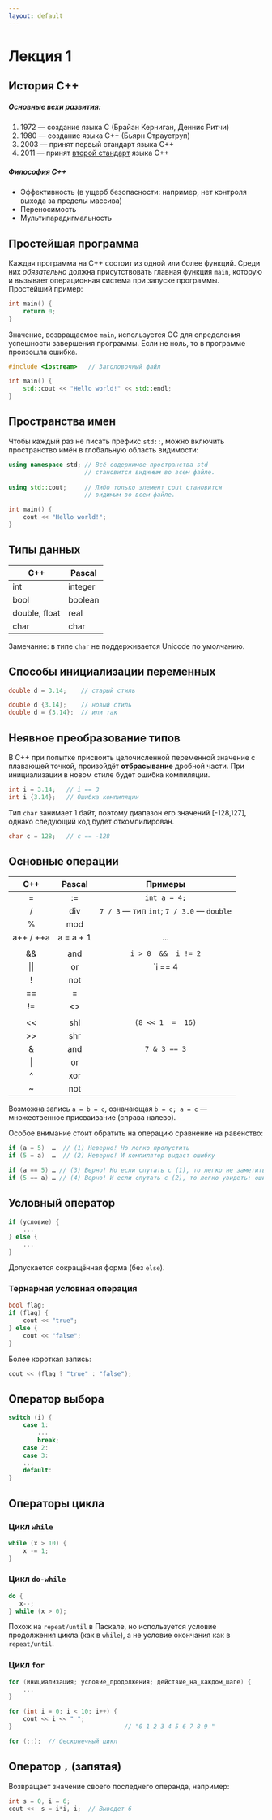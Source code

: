 ```yaml
---
layout: default
---
```


<!-- 
WARNING!!!
This file was generated automatically.
All changes made here will be erased.
-->

# Лекция 1



<a id="history_c_plus_plus" title="История C++" class="toc-item"></a>
## История C++



##### Основные вехи развития:

1. 1972 — создание языка С (Брайан Керниган, Деннис Ритчи)
2. 1980 — создание языка С++ (Бьярн Страуструп)
3. 2003 — принят первый стандарт языка C++
4. 2011 — принят [второй стандарт](http://www.open-std.org/jtc1/sc22/wg21/docs/papers/2012/n3337.pdf) языка C++

##### Философия С++

* Эффективность (в ущерб безопасности: например, 
	нет контроля выхода за пределы массива)
* Переносимость
* Мультипарадигмальность



<a id="simplest_program" title="Простейшая программа" class="toc-item"></a>
## Простейшая программа



Каждая программа на C++ состоит из одной или более функций. Среди них *обязательно* должна присутствовать главная функция `main`, которую и вызывает операционная система при запуске программы. Простейший пример:

```cpp
int main() {
    return 0;
}
```

Значение, возвращаемое `main`, используется ОС для определения успешности
завершения программы. Если не ноль, то в программе произошла ошибка.

```cpp
#include <iostream>   // Заголовочный файл

int main() {
    std::cout << "Hello world!" << std::endl;
}
```


<a id="namespaces" title="Пространства имен" class="toc-item"></a>
## Пространства имен



Чтобы каждый раз не писать префикс `std::`, можно включить пространство 
имён в глобальную область видимости:

```cpp
using namespace std; // Всё содержимое пространства std 
                     // становится видимым во всем файле.
                     
using std::cout;     // Либо только элемент cout становится
                     // видимым во всем файле.

int main() {
    cout << "Hello world!";
}
```



<a id="data_types" title="Типы данных" class="toc-item"></a>
## Типы данных



| С++           | Pascal      |
| ------------- |-------------|
| int           | integer     |
| bool          | boolean     |
| double, float | real        |
| char          | char        |

Замечание: в типе `char` не поддерживается Unicode по умолчанию.



<a id="ways_to_initialize_variables" title="Способы инициализации переменных" class="toc-item"></a>
## Способы инициализации переменных



```cpp
double d = 3.14;    // старый стиль

double d {3.14};    // новый стиль
double d = {3.14};  // или так
```



<a id="implicit_type_conversion" title="Неявное преобразование типов" class="toc-item"></a>
## Неявное преобразование типов



В C++ при попытке присвоить целочисленной переменной значение с плавающей 
точкой, произойдёт **отбрасывание** дробной части. При инициализации в новом 
стиле будет ошибка компиляции.

```cpp
int i = 3.14;   // i == 3
int i {3.14};   // Ошибка компиляции
```

Тип `char` занимает 1 байт, поэтому диапазон его значений [-128,127], 
однако следующий код будет откомпилирован.

```cpp
char c = 128;   // c == -128
```



<a id="basic_operations" title="Основные операции" class="toc-item"></a>
## Основные операции



| C++ | Pascal |  Примеры |
|:---:|:------:|:--------:|
| =   | :=     | `int a = 4;`
|  /  | div    | `7 / 3` — тип `int`;   `7 / 3.0` — `double`
|  %  | mod    |
| a++ / ++a| a = a + 1 | ...
|||
| &&  | and    |  `i > 0  &&  i != 2`
|\|\| | or     |  `i == 4  ||  i == 5`
| !   | not    |
| ==  | =      |
| !=  | <>     |
|||
| <<  | shl    | `(8 << 1  =  16)` 
| >>  | shr    |
| &   | and    | `7 & 3 == 3`
|  \| | or     |
| ^   | xor    |
| ~   | not    |

Возможна запись `a = b = c`, означающая `b = c; a = c` — множественное присваивание (справа налево).

Особое внимание стоит обратить на операцию сравнение на равенство:

```cpp
if (a = 5)  …  // (1) Неверно! Но легко пропустить
if (5 = a)  …  // (2) Неверно! И компилятор выдаст ошибку

if (a == 5) … // (3) Верно! Но если спутать с (1), то легко не заметить
if (5 == a) … // (4) Верно! И если спутать с (2), то легко увидеть: ошибка компиляции
```



<a id="conditional_operator" title="Условный оператор" class="toc-item"></a>
## Условный оператор



```cpp
if (условие) {
    ...
} else {
    ...
}
```
Допускается сокращённая форма (без `else`).



<a id="ternary_conditional_operator" title="Тернарная условная операция" class="toc-item"></a>
### Тернарная условная операция



```cpp
bool flag;
if (flag) {
    cout << "true";
} else {
    cout << "false";
}
```

Более короткая запись:

```cpp
cout << (flag ? "true" : "false");
```



<a id="choice_operator" title="Оператор выбора" class="toc-item"></a>
## Оператор выбора



```cpp
switch (i) {
    case 1:
        ...
        break;
    case 2:
    case 3:     
    ...
    default:
}
```



<a id="looping" title="Операторы цикла" class="toc-item"></a>
## Операторы цикла





<a id="while_loop" title="Цикл while" class="toc-item"></a>
### Цикл `while`



```cpp
while (x > 10) {
    x -= 1;
}
```



<a id="do_while_loop" title="Цикл do-while" class="toc-item"></a>
### Цикл `do-while`



```cpp
do {
   x--;
} while (x > 0);
```
Похож на `repeat/until` в Паскале, но используется условие продолжения 
цикла (как в `while`), а не условие окончания как в `repeat/until`.



<a id="for_loop" title="Цикл for" class="toc-item"></a>
### Цикл `for`



```cpp
for (инициализация; условие_продолжения; действие_на_каждом_шаге) {
    ...
}

for (int i = 0; i < 10; i++) {
    cout << i << " ";
}								// "0 1 2 3 4 5 6 7 8 9 "

for (;;);  // бесконечный цикл
```



<a id="operator_comma" title="Оператор , (запятая)" class="toc-item"></a>
## Оператор `,` (запятая)



Возвращает значение своего последнего операнда, например:

```cpp
int s = 0, i = 6;
cout <<  s = i*i, i;  // Выведет 6
```
